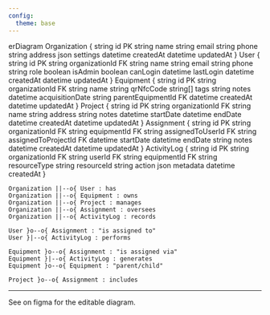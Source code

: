 ```yaml
---
config:
  theme: base
---
```


erDiagram
Organization {
string id PK
string name
string email
string phone
string address
json settings
datetime createdAt
datetime updatedAt
}
User {
string id PK
string organizationId FK
string name
string email
string phone
string role
boolean isAdmin
boolean canLogin
datetime lastLogin
datetime createdAt
datetime updatedAt
}
Equipment {
string id PK
string organizationId FK
string name
string qrNfcCode
string[] tags
string notes
datetime acquisitionDate
string parentEquipmentId FK
datetime createdAt
datetime updatedAt
}
Project {
string id PK
string organizationId FK
string name
string address
string notes
datetime startDate
datetime endDate
datetime createdAt
datetime updatedAt
}
Assignment {
string id PK
string organizationId FK
string equipmentId FK
string assignedToUserId FK
string assignedToProjectId FK
datetime startDate
datetime endDate
string notes
datetime createdAt
datetime updatedAt
}
ActivityLog {
string id PK
string organizationId FK
string userId FK
string equipmentId FK
string resourceType
string resourceId
string action
json metadata
datetime createdAt
}

    Organization ||--o{ User : has
    Organization ||--o{ Equipment : owns
    Organization ||--o{ Project : manages
    Organization ||--o{ Assignment : oversees
    Organization ||--o{ ActivityLog : records

    User }o--o{ Assignment : "is assigned to"
    User }|--o{ ActivityLog : performs

    Equipment }o--o{ Assignment : "is assigned via"
    Equipment }|--o{ ActivityLog : generates
    Equipment }o--o{ Equipment : "parent/child"

    Project }o--o{ Assignment : includes

---

See on figma for the editable diagram.
